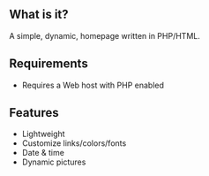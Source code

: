 ## What is it?
A simple, dynamic, homepage written in PHP/HTML. 

## Requirements
+ Requires a Web host with PHP enabled

## Features
+ Lightweight
+ Customize links/colors/fonts
+ Date & time
+ Dynamic pictures
